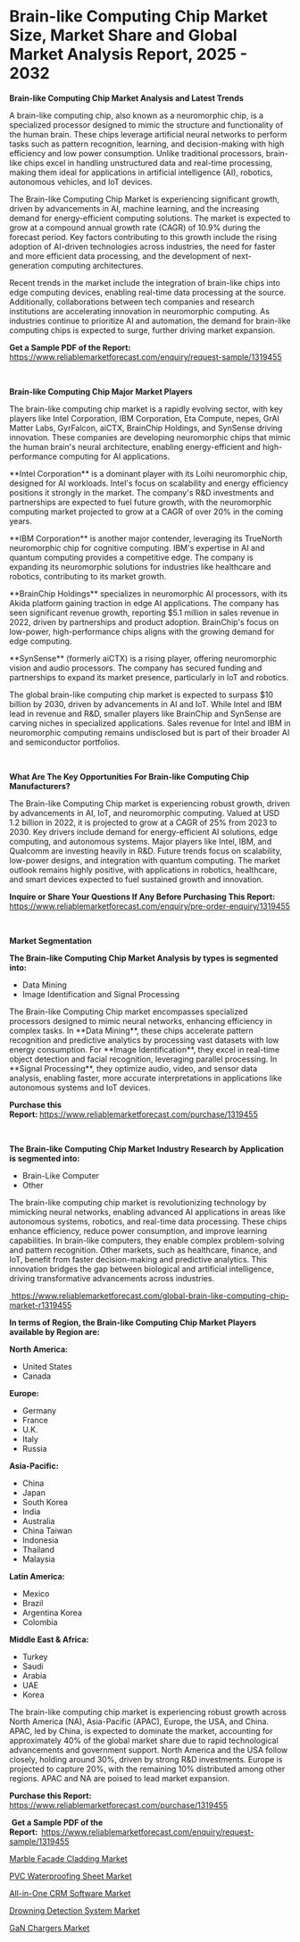 <p><h1>Brain-like Computing Chip Market Size, Market Share and Global Market Analysis Report, 2025 - 2032</h1></p><p><strong>Brain-like Computing Chip Market Analysis and Latest Trends</strong></p>
<p><p>A brain-like computing chip, also known as a neuromorphic chip, is a specialized processor designed to mimic the structure and functionality of the human brain. These chips leverage artificial neural networks to perform tasks such as pattern recognition, learning, and decision-making with high efficiency and low power consumption. Unlike traditional processors, brain-like chips excel in handling unstructured data and real-time processing, making them ideal for applications in artificial intelligence (AI), robotics, autonomous vehicles, and IoT devices.</p><p>The Brain-like Computing Chip Market is experiencing significant growth, driven by advancements in AI, machine learning, and the increasing demand for energy-efficient computing solutions. The market is expected to grow at a compound annual growth rate (CAGR) of 10.9% during the forecast period. Key factors contributing to this growth include the rising adoption of AI-driven technologies across industries, the need for faster and more efficient data processing, and the development of next-generation computing architectures.</p><p>Recent trends in the market include the integration of brain-like chips into edge computing devices, enabling real-time data processing at the source. Additionally, collaborations between tech companies and research institutions are accelerating innovation in neuromorphic computing. As industries continue to prioritize AI and automation, the demand for brain-like computing chips is expected to surge, further driving market expansion.</p></p>
<p><strong>Get a Sample PDF of the Report:&nbsp;</strong> <a href="https://www.reliablemarketforecast.com/enquiry/request-sample/1319455?utm_campaign=1875&utm_medium=2&utm_source=Github&utm_content=ia&utm_term=20012025&utm_id=brain-like-computing-chip">https://www.reliablemarketforecast.com/enquiry/request-sample/1319455</a></p>
<p>&nbsp;</p>
<p><strong>Brain-like Computing Chip Major Market Players</strong></p>
<p><p>The brain-like computing chip market is a rapidly evolving sector, with key players like Intel Corporation, IBM Corporation, Eta Compute, nepes, GrAI Matter Labs, GyrFalcon, aiCTX, BrainChip Holdings, and SynSense driving innovation. These companies are developing neuromorphic chips that mimic the human brain's neural architecture, enabling energy-efficient and high-performance computing for AI applications.</p><p>**Intel Corporation** is a dominant player with its Loihi neuromorphic chip, designed for AI workloads. Intel's focus on scalability and energy efficiency positions it strongly in the market. The company's R&D investments and partnerships are expected to fuel future growth, with the neuromorphic computing market projected to grow at a CAGR of over 20% in the coming years.</p><p>**IBM Corporation** is another major contender, leveraging its TrueNorth neuromorphic chip for cognitive computing. IBM's expertise in AI and quantum computing provides a competitive edge. The company is expanding its neuromorphic solutions for industries like healthcare and robotics, contributing to its market growth.</p><p>**BrainChip Holdings** specializes in neuromorphic AI processors, with its Akida platform gaining traction in edge AI applications. The company has seen significant revenue growth, reporting $5.1 million in sales revenue in 2022, driven by partnerships and product adoption. BrainChip's focus on low-power, high-performance chips aligns with the growing demand for edge computing.</p><p>**SynSense** (formerly aiCTX) is a rising player, offering neuromorphic vision and audio processors. The company has secured funding and partnerships to expand its market presence, particularly in IoT and robotics.</p><p>The global brain-like computing chip market is expected to surpass $10 billion by 2030, driven by advancements in AI and IoT. While Intel and IBM lead in revenue and R&D, smaller players like BrainChip and SynSense are carving niches in specialized applications. Sales revenue for Intel and IBM in neuromorphic computing remains undisclosed but is part of their broader AI and semiconductor portfolios.</p></p>
<p>&nbsp;</p>
<p><strong>What Are The Key Opportunities For Brain-like Computing Chip Manufacturers?</strong></p>
<p><p>The Brain-like Computing Chip market is experiencing robust growth, driven by advancements in AI, IoT, and neuromorphic computing. Valued at USD 1.2 billion in 2022, it is projected to grow at a CAGR of 25% from 2023 to 2030. Key drivers include demand for energy-efficient AI solutions, edge computing, and autonomous systems. Major players like Intel, IBM, and Qualcomm are investing heavily in R&D. Future trends focus on scalability, low-power designs, and integration with quantum computing. The market outlook remains highly positive, with applications in robotics, healthcare, and smart devices expected to fuel sustained growth and innovation.</p></p>
<p><strong>Inquire or Share Your Questions If Any Before Purchasing This Report:</strong> <a href="https://www.reliablemarketforecast.com/enquiry/pre-order-enquiry/1319455?utm_campaign=1875&utm_medium=2&utm_source=Github&utm_content=ia&utm_term=20012025&utm_id=brain-like-computing-chip">https://www.reliablemarketforecast.com/enquiry/pre-order-enquiry/1319455</a></p>
<p>&nbsp;</p>
<p><strong>Market Segmentation</strong></p>
<p><strong>The Brain-like Computing Chip Market Analysis by types is segmented into:</strong></p>
<p><ul><li>Data Mining</li><li>Image Identification and Signal Processing</li></ul></p>
<p><p>The Brain-like Computing Chip market encompasses specialized processors designed to mimic neural networks, enhancing efficiency in complex tasks. In **Data Mining**, these chips accelerate pattern recognition and predictive analytics by processing vast datasets with low energy consumption. For **Image Identification**, they excel in real-time object detection and facial recognition, leveraging parallel processing. In **Signal Processing**, they optimize audio, video, and sensor data analysis, enabling faster, more accurate interpretations in applications like autonomous systems and IoT devices.</p></p>
<p><strong>Purchase this Report:&nbsp;</strong><a href="https://www.reliablemarketforecast.com/purchase/1319455?utm_campaign=1875&utm_medium=2&utm_source=Github&utm_content=ia&utm_term=20012025&utm_id=brain-like-computing-chip">https://www.reliablemarketforecast.com/purchase/1319455</a></p>
<p>&nbsp;</p>
<p><strong>The Brain-like Computing Chip Market Industry Research by Application is segmented into:</strong></p>
<p><ul><li>Brain-Like Computer</li><li>Other</li></ul></p>
<p><p>The brain-like computing chip market is revolutionizing technology by mimicking neural networks, enabling advanced AI applications in areas like autonomous systems, robotics, and real-time data processing. These chips enhance efficiency, reduce power consumption, and improve learning capabilities. In brain-like computers, they enable complex problem-solving and pattern recognition. Other markets, such as healthcare, finance, and IoT, benefit from faster decision-making and predictive analytics. This innovation bridges the gap between biological and artificial intelligence, driving transformative advancements across industries.</p></p>
<p><a href="https://www.reliablemarketforecast.com/global-brain-like-computing-chip-market-r1319455?utm_campaign=1875&utm_medium=2&utm_source=Github&utm_content=ia&utm_term=20012025&utm_id=brain-like-computing-chip">&nbsp;https://www.reliablemarketforecast.com/global-brain-like-computing-chip-market-r1319455</a></p>
<p><strong>In terms of Region, the Brain-like Computing Chip Market Players available by Region are:</strong></p>
<p>
    <p> <strong> North America: </strong>
        <ul>
            <li>United States</li>
            <li>Canada</li>
        </ul>
        </p> 
    <p> <strong> Europe: </strong>
        <ul>
            <li>Germany</li>
            <li>France</li>
            <li>U.K.</li>
            <li>Italy</li>
            <li>Russia</li>
        </ul>
        </p> 
    <p> <strong> Asia-Pacific: </strong>
        <ul>
            <li>China</li>
            <li>Japan</li>
            <li>South Korea</li>
            <li>India</li>
            <li>Australia</li>
            <li>China Taiwan</li>
            <li>Indonesia</li>
            <li>Thailand</li>
            <li>Malaysia</li>
        </ul>
        </p> 
    <p> <strong> Latin America: </strong>
        <ul>
            <li>Mexico</li>
            <li>Brazil</li>
            <li>Argentina Korea</li>
            <li>Colombia</li>
        </ul>
        </p> 
    <p> <strong> Middle East & Africa: </strong>
        <ul>
            <li>Turkey</li>
            <li>Saudi</li>
            <li>Arabia</li>
            <li>UAE</li>
            <li>Korea</li>
        </ul>
    </p>
    </p>
<p><p>The brain-like computing chip market is experiencing robust growth across North America (NA), Asia-Pacific (APAC), Europe, the USA, and China. APAC, led by China, is expected to dominate the market, accounting for approximately 40% of the global market share due to rapid technological advancements and government support. North America and the USA follow closely, holding around 30%, driven by strong R&D investments. Europe is projected to capture 20%, with the remaining 10% distributed among other regions. APAC and NA are poised to lead market expansion.</p></p>
<p><strong>Purchase this Report: </strong><a href="https://www.reliablemarketforecast.com/purchase/1319455?utm_campaign=1875&utm_medium=2&utm_source=Github&utm_content=ia&utm_term=20012025&utm_id=brain-like-computing-chip">https://www.reliablemarketforecast.com/purchase/1319455</a></p>
<p>&nbsp;<strong>Get a Sample PDF of the Report:&nbsp;&nbsp;</strong><a href="https://www.reliablemarketforecast.com/enquiry/request-sample/1319455?utm_campaign=1875&utm_medium=2&utm_source=Github&utm_content=ia&utm_term=20012025&utm_id=brain-like-computing-chip">https://www.reliablemarketforecast.com/enquiry/request-sample/1319455</a></p>
<p><strong></strong></p>
<p><p><a href="https://www.linkedin.com/pulse/significant-growth-expected-marble-facade-cladding-market-projected-ubj3c?utm_campaign=1875&utm_medium=2&utm_source=Github&utm_content=ia&utm_term=20012025&utm_id=brain-like-computing-chip">Marble Facade Cladding Market</a></p><p><a href="https://www.linkedin.com/pulse/pvc-waterproofing-sheet-market-demand-forecast-141-cagr-growth-owwge?utm_campaign=1875&utm_medium=2&utm_source=Github&utm_content=ia&utm_term=20012025&utm_id=brain-like-computing-chip">PVC Waterproofing Sheet Market</a></p><p><a href="https://github.com/raffadongraffadong/Market-Research-Report-List-1/blob/main/all-in-one-crm-software-market.md?utm_campaign=1875&utm_medium=2&utm_source=Github&utm_content=ia&utm_term=20012025&utm_id=brain-like-computing-chip">All-in-One CRM Software Market</a></p><p><a href="https://www.linkedin.com/pulse/drowning-detection-system-market-predictions-taking-consideration-ew1jf?utm_campaign=1875&utm_medium=2&utm_source=Github&utm_content=ia&utm_term=20012025&utm_id=brain-like-computing-chip">Drowning Detection System Market</a></p><p><a href="https://www.linkedin.com/pulse/market-demand-revenue-gan-chargers-industry-from-2025-r01wc?utm_campaign=1875&utm_medium=2&utm_source=Github&utm_content=ia&utm_term=20012025&utm_id=brain-like-computing-chip">GaN Chargers Market</a></p></p>